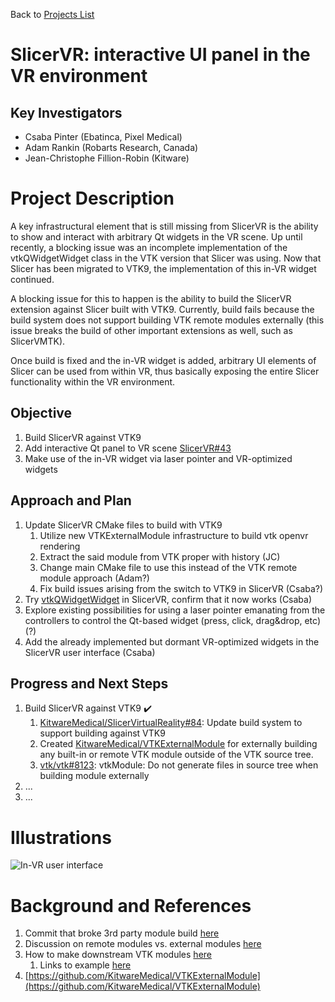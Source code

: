 Back to [Projects List](../../README.md#ProjectsList)

# SlicerVR: interactive UI panel in the VR environment

## Key Investigators

- Csaba Pinter (Ebatinca, Pixel Medical)
- Adam Rankin (Robarts Research, Canada)
- Jean-Christophe Fillion-Robin (Kitware)

# Project Description

<!-- Add a short paragraph describing the project. -->

A key infrastructural element that is still missing from SlicerVR is the ability to show and interact with arbitrary Qt widgets in the VR scene. Up until recently, a blocking issue was an incomplete implementation of the vtkQWidgetWidget class in the VTK version that Slicer was using. Now that Slicer has been migrated to VTK9, the implementation of this in-VR widget continued.

A blocking issue for this to happen is the ability to build the SlicerVR extension against Slicer built with VTK9. Currently, build fails because the build system does not support building VTK remote modules externally (this issue breaks the build of other important extensions as well, such as SlicerVMTK).

Once build is fixed and the in-VR widget is added, arbitrary UI elements of Slicer can be used from within VR, thus basically exposing the entire Slicer functionality within the VR environment.

## Objective

<!-- Describe here WHAT you would like to achieve (what you will have as end result). -->

1. Build SlicerVR against VTK9
1. Add interactive Qt panel to VR scene [SlicerVR#43](https://github.com/KitwareMedical/SlicerVirtualReality/issues/43)
1. Make use of the in-VR widget via laser pointer and VR-optimized widgets

## Approach and Plan

<!-- Describe here HOW you would like to achieve the objectives stated above. -->

1. Update SlicerVR CMake files to build with VTK9
    1. Utilize new VTKExternalModule infrastructure to build vtk openvr rendering
    3. Extract the said module from VTK proper with history (JC)
    4. Change main CMake file to use this instead of the VTK remote module approach (Adam?)
    5. Fix build issues arising from the switch to VTK9 in SlicerVR (Csaba?)
1. Try [vtkQWidgetWidget](https://vtk.org/doc/nightly/html/classvtkQWidgetWidget.html) in SlicerVR, confirm that it now works (Csaba)
1. Explore existing possibilities for using a laser pointer emanating from the controllers to control the Qt-based widget (press, click, drag&drop, etc) (?)
1. Add the already implemented but dormant VR-optimized widgets in the SlicerVR user interface (Csaba)

## Progress and Next Steps

<!-- Update this section as you make progress, describing of what you have ACTUALLY DONE. If there are specific steps that you could not complete then you can describe them here, too. -->

1. Build SlicerVR against VTK9 :heavy_check_mark:
    1. [KitwareMedical/SlicerVirtualReality#84](https://github.com/KitwareMedical/SlicerVirtualReality/pull/84): Update build system to support building against VTK9
    1. Created [KitwareMedical/VTKExternalModule](https://github.com/KitwareMedical/VTKExternalModule) for externally building any built-in or remote VTK module outside of the VTK source tree.
    1. [vtk/vtk#8123](https://gitlab.kitware.com/vtk/vtk/-/merge_requests/8123): vtkModule: Do not generate files in source tree when building module externally 
1. ...
1. ...

# Illustrations

![In-VR user interface](https://spie.org/Images/Graphics/Newsroom/2019articles/Crime-920.jpg)

<!-- Add pictures and links to videos that demonstrate what has been accomplished.
![Description of picture](Example2.jpg)
![Some more images](Example2.jpg)
-->

# Background and References

1. Commit that broke 3rd party module build [here](https://gitlab.kitware.com/vtk/vtk/-/commit/140f8d8bcd85cedd7ac996c806f984add70bb11d)
2. Discussion on remote modules vs. external modules [here](https://discourse.vtk.org/t/remote-modules-vs-external-modules/2003)
3. How to make downstream VTK modules [here](https://discourse.vtk.org/t/example-of-vtk-module-built-after-vtk-is-built/6099)
    1. Links to example [here](https://gitlab.kitware.com/vtk/vtk/-/tree/master/Examples/Build/vtkMy)
4. [https://github.com/KitwareMedical/VTKExternalModule](https://github.com/KitwareMedical/VTKExternalModule)
